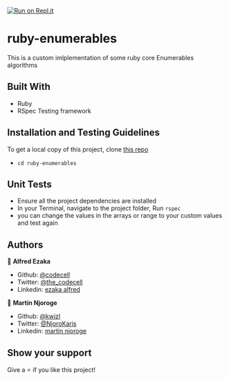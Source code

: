 [![Run on Repl.it](https://repl.it/badge/github/codecell/ruby-enumerables)](https://repl.it/github/codecell/ruby-enumerables)

# ruby-enumerables
This is a custom imlplementation of some ruby core Enumerables algorithms


## Built With

- Ruby
- RSpec Testing framework

## Installation and Testing Guidelines
  To get a local copy of this project, clone [this repo](https://github.com/codecell/ruby-enumerables)
  - `cd ruby-enumerables`

## Unit Tests
  - Ensure all the project dependencies are installed
  - In your Terminal, navigate to the project folder, Run `rspec`
  - you can change the values in the arrays or range to your custom values and test again

## Authors

👤 **Alfred Ezaka**

- Github: [@codecell](https://github.com/codecell)
- Twitter: [@the_codecell](https://twitter.com/the_codecell) 
- Linkedin: [ezaka alfred](https://www.linkedin.com/in/alfrednoble/)

👤 **Martin Njoroge**

- Github: [@kwizl](https://github.com/kwizl)
- Twitter: [@NjoroKaris](https://twitter.com/NjoroKaris)
- Linkedin: [martin njoroge](https://www.linkedin.com/in/martin-njoroge-098774110/)

## Show your support

Give a ⭐️ if you like this project!